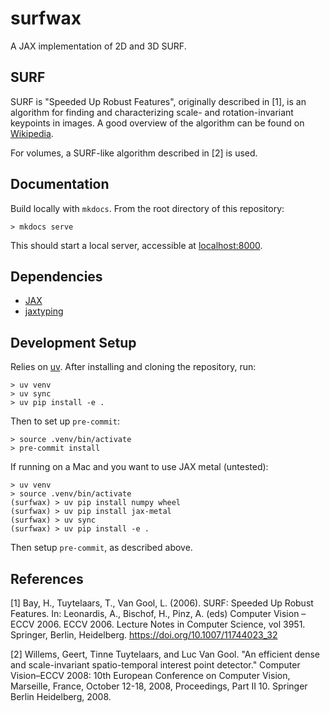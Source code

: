 # surfwax

A JAX implementation of 2D and 3D SURF.

## SURF

SURF is "Speeded Up Robust Features", originally described in [1], is an algorithm for finding and characterizing scale- and rotation-invariant keypoints in images.
A good overview of the algorithm can be found on [Wikipedia](https://en.wikipedia.org/wiki/Speeded_up_robust_features).

For volumes, a SURF-like algorithm described in [2] is used.

## Documentation

Build locally with `mkdocs`. From the root directory of this repository:

```
> mkdocs serve
```

This should start a local server, accessible at [localhost:8000](http://localhost:8000).

## Dependencies

- [JAX](https://github.com/jax-ml/jax)
- [jaxtyping](https://github.com/patrick-kidger/jaxtyping)

## Development Setup

Relies on [uv](https://github.com/astral-sh/uv). After installing and cloning the repository, run:

```
> uv venv
> uv sync
> uv pip install -e .
```
Then to set up `pre-commit`:
```
> source .venv/bin/activate
> pre-commit install
```

If running on a Mac and you want to use JAX metal (untested):

```
> uv venv
> source .venv/bin/activate
(surfwax) > uv pip install numpy wheel
(surfwax) > uv pip install jax-metal
(surfwax) > uv sync
(surfwax) > uv pip install -e .
```
Then setup `pre-commit`, as described above.

## References

[1] Bay, H., Tuytelaars, T., Van Gool, L. (2006). SURF: Speeded Up Robust Features. In: Leonardis, A., Bischof, H., Pinz, A. (eds) Computer Vision – ECCV 2006. ECCV 2006. Lecture Notes in Computer Science, vol 3951. Springer, Berlin, Heidelberg. https://doi.org/10.1007/11744023_32

[2] Willems, Geert, Tinne Tuytelaars, and Luc Van Gool. "An efficient dense and scale-invariant spatio-temporal interest point detector." Computer Vision–ECCV 2008: 10th European Conference on Computer Vision, Marseille, France, October 12-18, 2008, Proceedings, Part II 10. Springer Berlin Heidelberg, 2008.
